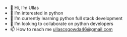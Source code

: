 - 👋 Hi, I’m Ullas
- 👀 I’m interested in python 
- 🌱 I’m currently learning python full stack development
- 💞️ I’m looking to collaborate on python developers 
- 📫 How to reach me ullascsgowda46@gmail.com

<!---
Ullas is a ✨ special ✨ repository because its `README.md` (this file) appears on your GitHub profile.
You can click the Preview link to take a look at your changes.
--->
